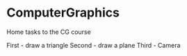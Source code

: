# ComputerGraphics
Home tasks to the CG course

First - draw a triangle
Second - draw a plane 
Third - Camera
